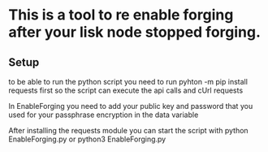<h1>This is a tool to re enable forging after your lisk node stopped forging.</h1>

<h2>Setup</h2>

<p>to be able to run the python script you need to run pyhton -m pip install requests first so the script can execute the api calls and cUrl requests</p>

<p>In EnableForging you need to add your public key and password that you used for your passphrase encryption in the data variable</p>

<p>After installing the requests module you can start the script with python EnableForging.py or python3 EnableForging.py</p>

